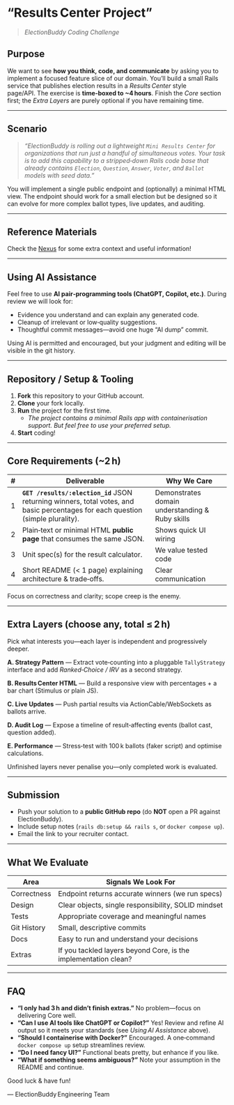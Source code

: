 # “Results Center Project”
> _ElectionBuddy Coding Challenge_

## Purpose

We want to see **how you think, code, and communicate** by asking you to implement a focused feature slice of our domain. You’ll build a small Rails service that publishes election results in a *Results Center* style page/API. The exercise is **time‑boxed to \~4 hours**. Finish the *Core* section first; the *Extra Layers* are purely optional if you have remaining time.

---

## Scenario

> *“ElectionBuddy is rolling out a lightweight `Mini Results Center` for organizations that run just a handful of simultaneous votes.
> Your task is to add this capability to a stripped‑down Rails code base that already contains `Election`, `Question`, `Answer`, `Voter`, and `Ballot` models with seed data.”*

You will implement a single public endpoint and (optionally) a minimal HTML view. The endpoint should work for a small election but be designed so it can evolve for more complex ballot types, live updates, and auditing.

---

## Reference Materials

Check the [Nexus](https://github.com/electionbuddy/results-center/wiki/Nexus) for some extra context and useful information!

---

## Using AI Assistance

Feel free to use **AI pair‑programming tools (ChatGPT, Copilot, etc.)**. During review we will look for:

* Evidence you understand and can explain any generated code.
* Cleanup of irrelevant or low‑quality suggestions.
* Thoughtful commit messages—avoid one huge “AI dump” commit.

Using AI is permitted and encouraged, but your judgment and editing will be visible in the git history.

---

## Repository / Setup & Tooling

1. **Fork** this repository to your GitHub account.
2. **Clone** your fork locally.
3. **Run** the project for the first time.
    - _The project contains a minimal Rails app with containerisation support. But feel free to use your preferred setup._
4. **Start** coding!


---

## Core Requirements (\~2 h)

| # | Deliverable | Why We Care |
| - | ----------- | ----------- |
| 1 | **`GET /results/:election_id`** JSON returning winners, total votes, and basic percentages for each question (simple plurality). | Demonstrates domain understanding & Ruby skills |
| 2 | Plain‑text or minimal HTML **public page** that consumes the same JSON. | Shows quick UI wiring |
| 3 | Unit spec(s) for the result calculator. | We value tested code |
| 4 | Short README (< 1 page) explaining architecture & trade‑offs. | Clear communication |

Focus on correctness and clarity; scope creep is the enemy.

---

## Extra Layers (choose any, total ≤ 2 h)

Pick what interests you—each layer is independent and progressively deeper.

**A. Strategy Pattern** — Extract vote‑counting into a pluggable `TallyStrategy` interface and add *Ranked‑Choice / IRV* as a second strategy.

**B. Results Center HTML** — Build a responsive view with percentages + a bar chart (Stimulus or plain JS).

**C. Live Updates** — Push partial results via ActionCable/WebSockets as ballots arrive.

**D. Audit Log** — Expose a timeline of result‑affecting events (ballot cast, question added).

**E. Performance** — Stress‑test with 100 k ballots (faker script) and optimise calculations.

Unfinished layers never penalise you—only completed work is evaluated.

---

## Submission

* Push your solution to a **public GitHub repo** (do **NOT** open a PR against ElectionBuddy).
* Include setup notes (`rails db:setup && rails s`, or `docker compose up`).
* Email the link to your recruiter contact.

---

## What We Evaluate

| Area        | Signals We Look For                                             |
| ----------- | --------------------------------------------------------------- |
| Correctness | Endpoint returns accurate winners (we run specs)                |
| Design      | Clear objects, single responsibility, SOLID mindset             |
| Tests       | Appropriate coverage and meaningful names                       |
| Git History | Small, descriptive commits                                      |
| Docs        | Easy to run and understand your decisions                       |
| Extras      | If you tackled layers beyond Core, is the implementation clean? |

---

## FAQ

* **“I only had 3 h and didn’t finish extras.”** No problem—focus on delivering Core well.
* **“Can I use AI tools like ChatGPT or Copilot?”** Yes! Review and refine AI output so it meets your standards (see *Using AI Assistance* above).
* **“Should I containerise with Docker?”** Encouraged. A one‑command `docker compose up` setup streamlines review.
* **“Do I need fancy UI?”** Functional beats pretty, but enhance if you like.
* **“What if something seems ambiguous?”** Note your assumption in the README and continue.

Good luck & have fun!

—
ElectionBuddy Engineering Team

